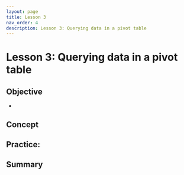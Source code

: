 ```yaml
---
layout: page
title: Lesson 3
nav_order: 4
description: Lesson 3: Querying data in a pivot table
---
```

# Lesson 3: Querying data in a pivot table

## Objective

- 

## Concept

## Practice: 

## Summary

